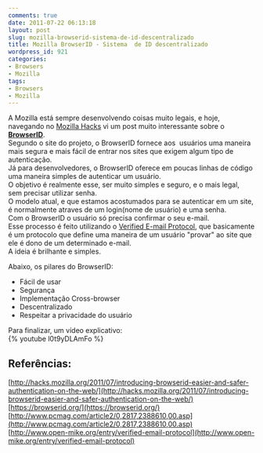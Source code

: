 ```yaml
---
comments: true
date: 2011-07-22 06:13:18
layout: post
slug: mozilla-browserid-sistema-de-id-descentralizado
title: Mozilla BrowserID - Sistema  de ID descentralizado
wordpress_id: 921
categories:
- Browsers
- Mozilla
tags:
- Browsers
- Mozilla
---
```


A Mozilla está sempre desenvolvendo coisas muito legais, e hoje, navegando no [Mozilla Hacks](http://hacks.mozilla.org) vi um post muito interessante sobre o [**BrowserID**](https://browserid.org/).  
Segundo o site do projeto, o BrowserID fornece aos  usuários uma maneira mais segura e mais fácil de entrar nos sites que exigem algum tipo de autenticação.  
Já para desenvolvedores, o BrowserID oferece em poucas linhas de código uma maneira simples de autenticar um usuário.  
O objetivo é realmente esse, ser muito simples e seguro, e o mais legal, sem precisar utilizar senha.  
O modelo atual, e que estamos acostumados para se autenticar em um site, é normalmente atraves de um login(nome de usuário) e uma senha.  
Com o BrowserID o usuário só precisa confirmar o seu e-mail.  
Esse processo é feito utilizando o [Verified E-mail Protocol](https://wiki.mozilla.org/Labs/Identity/VerifiedEmailProtocol), que basicamente é um protocolo que define uma maneira de um usuário "provar" ao site que ele é dono de um determinado e-mail.  
A ideia é brilhante e simples.  

Abaixo, os pilares do BrowserID:	 
  * Fácil de usar  
  * Segurança  
  * Implementação Cross-browser  
  * Descentralizado  
  * Respeitar a privacidade do usuário  

Para finalizar, um vídeo explicativo:  
{% youtube l0t9yDLAmFo %}

## Referências:  
[http://hacks.mozilla.org/2011/07/introducing-browserid-easier-and-safer-authentication-on-the-web/](http://hacks.mozilla.org/2011/07/introducing-browserid-easier-and-safer-authentication-on-the-web/)  
[https://browserid.org/](https://browserid.org/)  
[http://www.pcmag.com/article2/0,2817,2388610,00.asp](http://www.pcmag.com/article2/0,2817,2388610,00.asp)  
[http://www.open-mike.org/entry/verified-email-protocol](http://www.open-mike.org/entry/verified-email-protocol)  